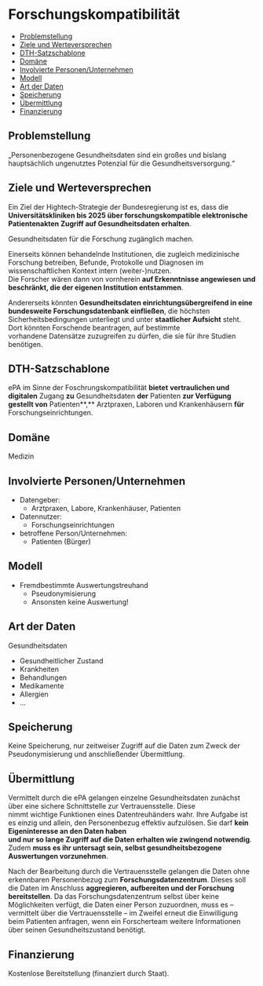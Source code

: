 # Forschungskompatibilität
-   [Problemstellung](#problemstellung)
-   [Ziele und Werteversprechen](#ziele)
-   [DTH-Satzschablone](#schablone)
-   [Domäne](#domaene)
-   [Involvierte Personen/Unternehmen](#involv)
-   [Modell](#modell)
-   [Art der Daten](#daten)
-   [Speicherung](#speicherung)
-   [Übermittlung](#uebermittlung)
-   [Finanzierung](#finanzierung)

<a name="problemstellung"></a>
## Problemstellung

„Personenbezogene Gesundheitsdaten sind ein großes und bislang hauptsächlich ungenutztes Potenzial für die Gesundheitsversorgung.“

<a name="ziele"></a>
## Ziele und Werteversprechen

Ein Ziel der Hightech-Strategie der Bundesregierung ist es, dass die **Universitätskliniken bis 2025 über forschungskompatible elektronische Patientenakten Zugriff auf Gesundheitsdaten erhalten**.

Gesundheitsdaten für die Forschung zugänglich machen.

Einerseits können behandelnde Institutionen, die zugleich medizinische Forschung betreiben, Befunde, Protokolle und Diagnosen im wissenschaftlichen Kontext intern (weiter-)nutzen.  
Die Forscher wären dann von vornherein  **auf Erkenntnisse angewiesen und beschränkt, die der eigenen Institution entstammen**.

Andererseits könnten  **Gesundheitsdaten einrichtungsübergreifend in eine bundesweite Forschungsdatenbank einfließen**, die höchsten Sicherheitsbedingungen unterliegt und unter **staatlicher Aufsicht**  steht. Dort könnten Forschende beantragen, auf bestimmte  
vorhandene Datensätze zuzugreifen zu dürfen, die sie für ihre Studien benötigen.

<a name="schablone"></a>
## DTH-Satzschablone

ePA im Sinne der Foschrungskompatibilität  **bietet** **vertraulichen und digitalen** Zugang  **zu**  Gesundheitsdaten  **der** Patienten  **zur Verfügung gestellt von**  Patienten**,** Arztpraxen, Laboren und Krankenhäusern  **für**  Forschungseinrichtungen.

<a name="domaene"></a>
## Domäne

Medizin

<a name="involv"></a>
## Involvierte Personen/Unternehmen

-   Datengeber:
    -   Arztpraxen, Labore, Krankenhäuser, Patienten
-   Datennutzer:
    -   Forschungseinrichtungen
-   betroffene Person/Unternehmen:
    -   Patienten (Bürger)

<a name="modell"></a>
## Modell

-   Fremdbestimmte Auswertungstreuhand
    -   Pseudonymisierung
    -   Ansonsten keine Auswertung!

<a name="daten"></a>
## Art der Daten

Gesundheitsdaten

-   Gesundheitlicher Zustand
-   Krankheiten
-   Behandlungen
-   Medikamente
-   Allergien
-   ...

<a name="speicherung"></a>
## Speicherung

Keine Speicherung, nur zeitweiser Zugriff auf die Daten zum Zweck der Pseudonymisierung und anschließender Übermittlung.

<a name="uebermittlung"></a>
## Übermittlung

Vermittelt durch die ePA gelangen einzelne Gesundheitsdaten zunächst über eine sichere Schnittstelle zur Vertrauensstelle. Diese  
nimmt wichtige Funktionen eines Datentreuhänders wahr. Ihre Aufgabe ist es einzig und allein, den Personenbezug effektiv aufzulösen. Sie darf **kein Eigeninteresse an den Daten haben**  
**und nur so lange Zugriff auf die Daten erhalten wie zwingend notwendig**. Zudem **muss es ihr untersagt sein, selbst gesundheitsbezogene Auswertungen vorzunehmen**.

Nach der Bearbeitung durch die Vertrauensstelle gelangen die Daten ohne erkennbaren Personenbezug zum **Forschungsdatenzentrum**. Dieses soll die Daten im Anschluss **aggregieren, aufbereiten und der Forschung bereitstellen**. Da das Forschungsdatenzentrum selbst über keine Möglichkeiten verfügt, die Daten einer Person zuzuordnen, muss es – vermittelt über die Vertrauensstelle – im Zweifel erneut die Einwilligung beim Patienten anfragen, wenn ein Forscherteam weitere Informationen über seinen Gesundheitszustand benötigt.

<a name="finanzierung"></a>
## Finanzierung

Kostenlose Bereitstellung (finanziert durch Staat).